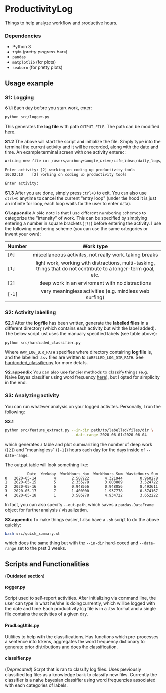 # ProductivityLog
Things to help analyze workflow and productive hours.

### Dependencies

- Python 3
- `tqdm` (pretty progress bars)
- `pandas`
- `matplotlib` (for plots)
- `seaborn` (for pretty plots)



## Usage example

### S1: Logging
**S1.1**
Each day before you start work, enter:
```sh
python src/logger.py
```

This generates the **log file** with path `OUTPUT_FILE`. The path can be modified [here](https://github.com/im-ant/ProductivityLog/blob/d37b8961a5b2c976a3f4349d8fd3fe03a10c1daa/src/logger.py#L13).


**S1.2**
The above will start the script and initialize the file. Simply type into the terminal the current activity and it will be recorded, along with the date and time. An example terminal screen with one activity entered:

```txt
Writing new file to: /Users/anthony/Google_Drive/Life_Ideas/daily_logs/2020-06-04_log.tsv

Enter activity: [2] working on coding up productivity tools
10:02:10	[2] working on coding up productivity tools

Enter activity:
```

**S1.3**
After you are done, simply press `ctrl+D` to exit. You can also use `ctrl+C` anytime to cancel the current "entry loop" (under the hood it is just an infinite for loop, each loop waits for the user to enter data).


**S1.appendix**
A side note is that I use different numbering schemes to categorize the "intensity" of work. This can be specified by simplying entering a number in square brackets (`[?]`) before entering the activity. I use the following numbering scheme (you can use the same categories or invent your own):

| Number  | Work type                                                   |
| --------|:-----------------------------------------------------------:|
| `[0]`   | miscellaneous activites, not really work, taking breaks     |
| `[1]`   | light work, working with distractions, multi-tasking, things that do not contribute to a longer-term goal, etc.  |
| `[2]`   | deep work in an enviroment with no distractions             |
| `[-1]`  | very meaningless activities (e.g. mindless web surfing)     |


### S2: Activity labelling

**S2.1**
After the **log file** has been written, generate the **labelled files** in a different directory (which contains each activity but with the label added). The below script just uses the manually specified labels (see table above):

```sh
python src/hardcoded_classifier.py
```

Where `RAW_LOG_DIR_PATH` specifies where directory containing **log file** is, and the labelled `.tsv` files are written to `LABELLED_LOG_DIR_PATH`. See [hardcoded_classifier.py](https://github.com/im-ant/ProductivityLog/blob/master/src/hardcoded_classifier.py) for more details.


**S2.appendix**
You can also use fancier methods to classify things (e.g. Naive Bayes classifier using word frequency [here](https://github.com/im-ant/ProductivityLog/blob/master/src/classifier.py)), but I opted for simplicity in the end.


### S3: Analyzing activity

You can run whatever analysis on your logged activites. Personally, I run the following:

**S3.1**
```sh
python src/feature_extract.py --in-dir path/to/labelled/files/dir \
                              --date-range 2020-06-01:2020-06-04
```

which generates a table and plot summarizing the number of deep work (`[2]`) and "meaningless" (`[-1]`) hours each day for the days inside of `--date-range`.

The output table will look something like:
```
          Date  Weekday  WorkHours_Max  WorkHours_Sum  WasteHours_Sum
0   2020-05-14        4       2.507222       4.321944        0.960278
1   2020-05-15        5       2.355278       3.803889        3.524722
2   2020-05-16        6       0.948056       0.948056        8.493611
3   2020-05-17        7       1.400000       1.937778        0.374167
4   2020-05-18        1       3.585278       4.934722        3.652222
```

In fact, you can also specify `--out-path`, which saves a `pandas.DataFrame` object for further analysis / visualization.

**S3.appendix**
To make things easier, I also have a `.sh` script to do the above quickly:
```sh
bash src/quick_summary.sh
```
which does the same thing but with the `--in-dir` hard-coded and `--date-range` set to the past 3 weeks.







## Scripts and Functionalities
(**Outdated section**)

#### logger.py
Script used to self-report activities. After initializing via command line, the user can type in what he/she is doing currently, which will be logged with the date and time. Each productivity log file is in a .tsv format and a single file contains the activities of a given day.

#### ProdLogUtils.py
Utilities to help with the classifications. Has functions which pre-processes a sentence into tokens, aggregates the word frequency dictionary to generate prior distributions and does the classification.

#### classifier.py
(*Deprecated*)
Script that is ran to classify log files. Uses previously classified log files as a knowledge bank to classify new files. Currently the classifier is a naive bayesian classifier using word frequencies associated with each categories of labels.
